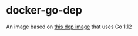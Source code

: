 # docker-go-dep

An image based on [this dep image](https://hub.docker.com/r/instrumentisto/dep) that uses Go 1.12